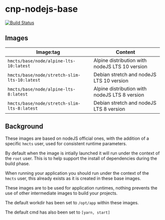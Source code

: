# cnp-nodejs-base

[![Build Status](https://dev.azure.com/hmcts/CNP/_apis/build/status/NodeJS%20base%20image%20build?branchName=master)](https://dev.azure.com/hmcts/CNP/_build/latest?definitionId=97&branchName=master)

## Images

| Image:tag                                    | Content                                        |
| -------------------------------------------- | ---------------------------------------------- |
| `hmcts/base/node/alpine-lts-10:latest`       | Alpine distribution with nodeJS LTS 10 version |
| `hmcts/base/node/stretch-slim-lts-10:latest` | Debian stretch and nodeJS LTS 10 version       |
| `hmcts/base/node/alpine-lts-8:latest`       | Alpine distribution with nodeJS LTS 8 version |
| `hmcts/base/node/stretch-slim-lts-8:latest` | Debian stretch and nodeJS LTS 8 version       |

## Background

These images are based on nodeJS official ones, with the addition of a specific `hmcts` user, used for consistent runtime parameters.

By default when the image is intially launched it will run under the context of the `root` user. This is to help support the install of dependencies during the build phase.

When running your application you should run under the context of the `hmcts` user, this already exists as it is created in these base images.

These images are to be used for application runtimes, nothing prevents the use of other intermediate images to build your projects.

The default workdir has been set to `/opt/app` within these images.

The default cmd has also been set to `[yarn, start]` 
